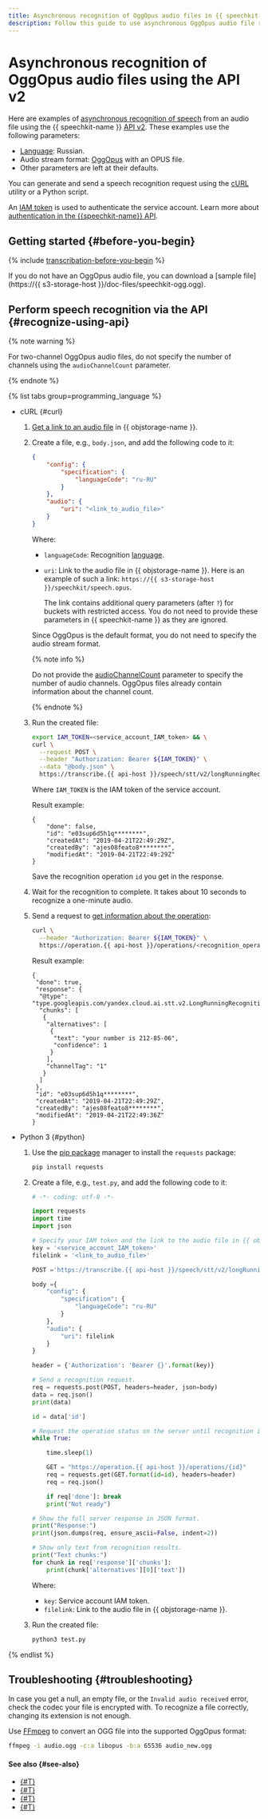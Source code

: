```yaml
---
title: Asynchronous recognition of OggOpus audio files in {{ speechkit-full-name }}
description: Follow this guide to use asynchronous OggOpus audio file recognition.
---
```


# Asynchronous recognition of OggOpus audio files using the API v2


Here are examples of [asynchronous recognition of speech](../transcribation.md) from an audio file using the {{ speechkit-name }} [API v2](transcribation-api.md). These examples use the following parameters:

* [Language](../models.md#languages): Russian.
* Audio stream format: [OggOpus](../../formats.md#OggOpus) with an OPUS file.
* Other parameters are left at their defaults.

You can generate and send a speech recognition request using the [cURL](https://curl.haxx.se) utility or a Python script.

An [IAM token](../../../iam/concepts/authorization/iam-token.md) is used to authenticate the service account. Learn more about [authentication in the {{speechkit-name}} API](../../concepts/auth.md).

## Getting started {#before-you-begin}

{% include [transcribation-before-you-begin](../../../_includes/speechkit/transcribation-before-you-begin.md) %}

If you do not have an OggOpus audio file, you can download a [sample file](https://{{ s3-storage-host }}/doc-files/speechkit-ogg.ogg).

## Perform speech recognition via the API {#recognize-using-api}

{% note warning %}

For two-channel OggOpus audio files, do not specify the number of channels using the `audioChannelCount` parameter.

{% endnote %}

{% list tabs group=programming_language %}

- cURL {#curl}

  1. [Get a link to an audio file](../../../storage/operations/objects/link-for-download.md) in {{ objstorage-name }}.
  1. Create a file, e.g., `body.json`, and add the following code to it:

      ```json
      {
          "config": {
              "specification": {
                  "languageCode": "ru-RU"
              }
          },
          "audio": {
              "uri": "<link_to_audio_file>"
          }
      }
      ```

      Where:

      * `languageCode`: Recognition [language](../models.md#languages).
      * `uri`: Link to the audio file in {{ objstorage-name }}. Here is an example of such a link: `https://{{ s3-storage-host }}/speechkit/speech.opus`.

         The link contains additional query parameters (after `?`) for buckets with restricted access. You do not need to provide these parameters in {{ speechkit-name }} as they are ignored.

      Since OggOpus is the default format, you do not need to specify the audio stream format.

      {% note info %}

      Do not provide the [audioChannelCount](transcribation-api.md#sendfile-params) parameter to specify the number of audio channels. OggOpus files already contain information about the channel count.

      {% endnote %}

  1. Run the created file:

      ```bash
      export IAM_TOKEN=<service_account_IAM_token> && \
      curl \
        --request POST \
        --header "Authorization: Bearer ${IAM_TOKEN}" \
        --data "@body.json" \
        https://transcribe.{{ api-host }}/speech/stt/v2/longRunningRecognize
      ```

      Where `IAM_TOKEN` is the IAM token of the service account.

      Result example:

      ```text
      {
          "done": false,
          "id": "e03sup6d5h1q********",
          "createdAt": "2019-04-21T22:49:29Z",
          "createdBy": "ajes08feato8********",
          "modifiedAt": "2019-04-21T22:49:29Z"
      }
      ```

      Save the recognition operation `id` you get in the response.

  1. Wait for the recognition to complete. It takes about 10 seconds to recognize a one-minute audio.
  1. Send a request to [get information about the operation](../../../api-design-guide/concepts/operation.md#monitoring):

      ```bash
      curl \
        --header "Authorization: Bearer ${IAM_TOKEN}" \
        https://operation.{{ api-host }}/operations/<recognition_operation_ID>
      ```

      Result example:

      ```text
      {
       "done": true,
       "response": {
        "@type": "type.googleapis.com/yandex.cloud.ai.stt.v2.LongRunningRecognitionResponse",
        "chunks": [
         {
          "alternatives": [
           {
            "text": "your number is 212-85-06",
            "confidence": 1
           }
          ],
          "channelTag": "1"
         }
        ]
       },
       "id": "e03sup6d5h1q********",
       "createdAt": "2019-04-21T22:49:29Z",
       "createdBy": "ajes08feato8********",
       "modifiedAt": "2019-04-21T22:49:36Z"
      }
      ```

- Python 3 {#python}

  1. Use the [pip package](https://pip.pypa.io/en/stable/) manager to install the `requests` package:

     ```bash
     pip install requests
     ```

  1. Create a file, e.g., `test.py`, and add the following code to it:

      ```python
      # -*- coding: utf-8 -*-

      import requests
      import time
      import json

      # Specify your IAM token and the link to the audio file in {{ objstorage-name }}.
      key = '<service_account_IAM_token>'
      filelink = '<link_to_audio_file>'

      POST ='https://transcribe.{{ api-host }}/speech/stt/v2/longRunningRecognize'

      body ={
          "config": {
              "specification": {
                  "languageCode": "ru-RU"
              }
          },
          "audio": {
              "uri": filelink
          }
      }

      header = {'Authorization': 'Bearer {}'.format(key)}

      # Send a recognition request.
      req = requests.post(POST, headers=header, json=body)
      data = req.json()
      print(data)

      id = data['id']

      # Request the operation status on the server until recognition is complete.
      while True:

          time.sleep(1)

          GET = "https://operation.{{ api-host }}/operations/{id}"
          req = requests.get(GET.format(id=id), headers=header)
          req = req.json()

          if req['done']: break
          print("Not ready")

      # Show the full server response in JSON format.
      print("Response:")
      print(json.dumps(req, ensure_ascii=False, indent=2))

      # Show only text from recognition results.
      print("Text chunks:")
      for chunk in req['response']['chunks']:
          print(chunk['alternatives'][0]['text'])
      ```

      Where:

      * `key`: Service account IAM token.
      * `filelink`: Link to the audio file in {{ objstorage-name }}.

  1. Run the created file:

      ```bash
      python3 test.py
      ```

{% endlist %}

## Troubleshooting {#troubleshooting}

In case you get a null, an empty file, or the `Invalid audio received` error, check the codec your file is encrypted with. To recognize a file correctly, changing its extension is not enough.

Use [FFmpeg](https://ffmpeg.org/) to convert an OGG file into the supported OggOpus format:

```bash
ffmpeg -i audio.ogg -c:a libopus -b:a 65536 audio_new.ogg
```

#### See also {#see-also}

* [{#T}](transcribation-api.md)
* [{#T}](transcribation-lpcm.md)
* [{#T}](batch-transcribation.md)
* [{#T}](../../concepts/auth.md)
